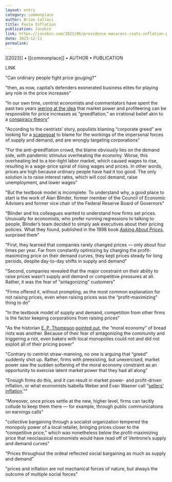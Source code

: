 ```yaml
---
layout: entry
category: commonplace
author: Brian Callaci
title: Pasta Inflation
publication: Jacobin
link: https://jacobin.com/2023/06/providence-macaroni-riots-inflation-profiteering-moral-economy-protest/
date: 2023-12-11
permalink:
---
```


[[2023]] • [[commonplace]] • AUTHOR • PUBLICATION

LINK

"Can ordinary people fight price gouging?"

"then, as now, capital’s defenders exonerated business elites for playing any role in the price increases"

"In our own time, centrist economists and commentators have spent the past two years [jeering at the idea](https://jacobin.com/2023/05/inflation-corporate-greed-mainstream-media-pundits) that market power and profiteering can be responsible for price increases as “greedflation,” an irrational belief akin to a [conspiracy theory](https://www.washingtonpost.com/opinions/2022/05/12/democratic-conspiracy-theory-on-inflation-makes-things-worse/)"

"According to the centrists’ story, populists blaming “corporate greed” are looking for a [scapegoat](https://www.detroitnews.com/story/business/2022/06/26/inlfation-price-gouging-greedflation/50419747/) to blame for the workings of the impersonal forces of supply and demand, and are wrongly targeting corporations"

"For the anti-greedflation crowd, the blame obviously lies on the demand side, with pandemic stimulus overheating the economy. Worse, this overheating led to a too-tight labor market, which caused wages to rise, resulting in a wage-price spiral of rising wages and prices. In other words, prices are high because ordinary people have had it too good. The only solution is to raise interest rates, which will cool demand, raise unemployment, and lower wages"

"But the textbook model is incomplete. To understand why, a good place to start is the work of Alan Blinder, former member of the Council of Economic Advisers and former vice chair of the Federal Reserve Board of Governors"

"Blinder and his colleagues wanted to understand how firms set prices. Unusually for economists, who prefer running regressions to talking to people, Blinder’s team decided to simply ask executives about their pricing policies. What they found, published in the 1998 book [*Asking About Prices*](https://www.russellsage.org/publications/asking-about-prices), surprised them"

"First, they learned that companies rarely changed prices — only about four times per year. Far from constantly optimizing by charging the profit-maximizing price on their demand curves, they kept prices steady for long periods, despite day-to-day shifts in supply and demand"

"Second, companies revealed that the major constraint on their ability to raise prices wasn’t supply and demand or competitive pressures at all. Rather, it was the fear of “antagonizing” customers"

"Firms offered it, without prompting, as the most common explanation for not raising prices, even when raising prices was the “profit-maximizing” thing to do"

"In the textbook model of supply and demand, competition from other firms is the factor keeping corporations from raising prices"

"As the historian [E. P. Thompson](https://jacobin.com/2015/07/making-english-working-class-luddites-romanticism) [pointed out](https://libcom.org/article/moral-economy-english-crowd-eighteenth-century-e-p-thompson), the “moral economy” of bread riots was another. Because of their fear of antagonizing the community and triggering a riot, even bakers with local monopolies could not and did not exploit all of their pricing power"

"Contrary to centrist straw-manning, no one is arguing that “greed” suddenly shot up. Rather, firms with preexisting, but unexercised, market power saw the sudden softening of the moral economy constraint as an opportunity to exercise latent market power that they had all along"

"Enough firms do this, and it can result in market power- and profit-driven inflation, or what economists Isabella Weber and Evan Wasner call “[sellers’ inflation](https://peri.umass.edu/publication/item/1701-sellers-inflation-profits-and-conflict-why-can-large-firms-hike-prices-in-an-emergency).”"

"Moreover, once prices settle at the new, higher level, firms can tacitly collude to keep them there — for example, through public communications on earnings calls"

"collective bargaining through a socialist organization tempered the monopoly power of a local retailer, bringing prices closer to the “competitive price,” which was nonetheless below the profit-maximizing price that neoclassical economists would have read off of Ventrone’s supply and demand curves"

"Prices throughout the ordeal reflected social bargaining as much as supply and demand"

"prices and inflation are not mechanical forces of nature, but always the outcome of multiple social forces"
